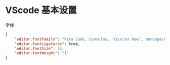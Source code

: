 # VScode 基本设置

字体
```json
{
	"editor.fontFamily": "Fira Code, Consolas, 'Courier New', monospace",
	"editor.fontLigatures": true,
	"editor.fontSize": 14,
	"editor.fontWeight": "1"
}
```